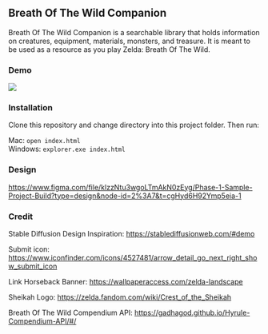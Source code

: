 ## Breath Of The Wild Companion

Breath Of The Wild Companion is a searchable library that holds information on creatures, equipment, materials, monsters, and treasure. It is meant to be used as a resource as you play Zelda: Breath Of The Wild.

### Demo 
![](https://github.com/codetombomb/2023-acc-phase-1-project-demo/blob/main/assets/demo.gif)

### Installation
Clone this repository and change directory into this project folder. Then run:

Mac: `open index.html`<br>
Windows: `explorer.exe index.html`

### Design
https://www.figma.com/file/klzzNtu3wgoLTmAkN0zEyg/Phase-1-Sample-Project-Build?type=design&node-id=2%3A7&t=cgHyd6H92Ymp5eia-1

### Credit

Stable Diffusion Design Inspiration: https://stablediffusionweb.com/#demo

Submit icon: https://www.iconfinder.com/icons/4527481/arrow_detail_go_next_right_show_submit_icon

Link Horseback Banner: https://wallpaperaccess.com/zelda-landscape

Sheikah Logo: https://zelda.fandom.com/wiki/Crest_of_the_Sheikah

Breath Of The Wild Compendium API: https://gadhagod.github.io/Hyrule-Compendium-API/#/
